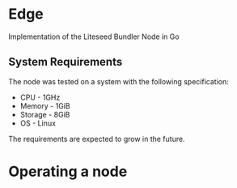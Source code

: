 # Edge

Implementation of the Liteseed Bundler Node in Go

## System Requirements

The node was tested on a system with the following specification:

- CPU - 1GHz
- Memory - 1GiB
- Storage - 8GiB
- OS - Linux

The requirements are expected to grow in the future.


# Operating a node


